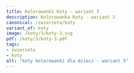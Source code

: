 ```yaml
---
title: Kolorowanki Koty - wariant 3
description: Kolorowanka Koty - wariant 3
canonical: /zwierzeta/koty
variant_of: koty
image: /koty/3/koty-3.svg
pdf: /koty/3/koty-3.pdf
tags:
- zwierzeta
- koty
alt: "koty kolorowanki dla dzieci - wariant 3"
---
```


